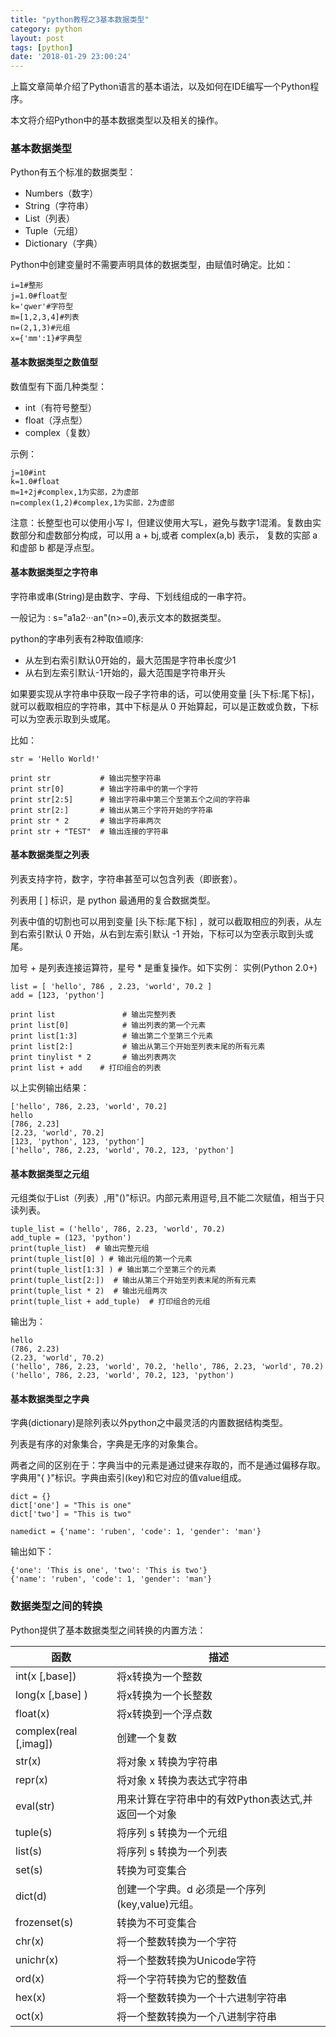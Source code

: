 ```yaml
---
title: "python教程之3基本数据类型"
category: python
layout: post
tags: [python]
date: '2018-01-29 23:00:24'
---
```


上篇文章简单介绍了Python语言的基本语法，以及如何在IDE编写一个Python程序。

本文将介绍Python中的基本数据类型以及相关的操作。

### 基本数据类型

Python有五个标准的数据类型：

- Numbers（数字）
- String（字符串）
- List（列表）
- Tuple（元组）
- Dictionary（字典）

Python中创建变量时不需要声明具体的数据类型，由赋值时确定。比如：
```
i=1#整形
j=1.0#float型
k='qwer'#字符型
m=[1,2,3,4]#列表
n=(2,1,3)#元组
x={'mm':1}#字典型
```


#### 基本数据类型之数值型

数值型有下面几种类型：

- int（有符号整型）
- float（浮点型）
- complex（复数）

示例：
```
j=10#int
k=1.0#float
m=1+2j#complex,1为实部，2为虚部
n=complex(1,2)#complex,1为实部，2为虚部
```
注意：长整型也可以使用小写 l，但建议使用大写L，避免与数字1混淆。复数由实数部分和虚数部分构成，可以用 a + bj,或者 complex(a,b) 表示， 复数的实部 a 和虚部 b 都是浮点型。


#### 基本数据类型之字符串

字符串或串(String)是由数字、字母、下划线组成的一串字符。

一般记为 :
s="a1a2···an"(n>=0),表示文本的数据类型。

python的字串列表有2种取值顺序:
- 从左到右索引默认0开始的，最大范围是字符串长度少1
- 从右到左索引默认-1开始的，最大范围是字符串开头

如果要实现从字符串中获取一段子字符串的话，可以使用变量 [头下标:尾下标]，就可以截取相应的字符串，其中下标是从 0 开始算起，可以是正数或负数，下标可以为空表示取到头或尾。

比如：
```
str = 'Hello World!'
 
print str           # 输出完整字符串
print str[0]        # 输出字符串中的第一个字符
print str[2:5]      # 输出字符串中第三个至第五个之间的字符串
print str[2:]       # 输出从第三个字符开始的字符串
print str * 2       # 输出字符串两次
print str + "TEST"  # 输出连接的字符串
```

#### 基本数据类型之列表

列表支持字符，数字，字符串甚至可以包含列表（即嵌套）。

列表用 [ ] 标识，是 python 最通用的复合数据类型。

列表中值的切割也可以用到变量 [头下标:尾下标] ，就可以截取相应的列表，从左到右索引默认 0 开始，从右到左索引默认 -1 开始，下标可以为空表示取到头或尾。

加号 + 是列表连接运算符，星号 * 是重复操作。如下实例：
实例(Python 2.0+)

```
list = [ 'hello', 786 , 2.23, 'world', 70.2 ]
add = [123, 'python']
 
print list               # 输出完整列表
print list[0]            # 输出列表的第一个元素
print list[1:3]          # 输出第二个至第三个元素 
print list[2:]           # 输出从第三个开始至列表末尾的所有元素
print tinylist * 2       # 输出列表两次
print list + add    # 打印组合的列表
```
以上实例输出结果：
```
['hello', 786, 2.23, 'world', 70.2]
hello
[786, 2.23]
[2.23, 'world', 70.2]
[123, 'python', 123, 'python']
['hello', 786, 2.23, 'world', 70.2, 123, 'python']
```

#### 基本数据类型之元组

元组类似于List（列表）,用"()"标识。内部元素用逗号,且不能二次赋值，相当于只读列表。

```
tuple_list = ('hello', 786, 2.23, 'world', 70.2)
add_tuple = (123, 'python')
print(tuple_list)  # 输出完整元组
print(tuple_list[0] ) # 输出元组的第一个元素
print(tuple_list[1:3] ) # 输出第二个至第三个的元素
print(tuple_list[2:])  # 输出从第三个开始至列表末尾的所有元素
print(tuple_list * 2)  # 输出元组两次
print(tuple_list + add_tuple)  # 打印组合的元组
```
输出为：
```
hello
(786, 2.23)
(2.23, 'world', 70.2)
('hello', 786, 2.23, 'world', 70.2, 'hello', 786, 2.23, 'world', 70.2)
('hello', 786, 2.23, 'world', 70.2, 123, 'python')
```


#### 基本数据类型之字典

字典(dictionary)是除列表以外python之中最灵活的内置数据结构类型。

列表是有序的对象集合，字典是无序的对象集合。

两者之间的区别在于：字典当中的元素是通过键来存取的，而不是通过偏移存取。
字典用"{ }"标识。字典由索引(key)和它对应的值value组成。

```
dict = {}
dict['one'] = "This is one"
dict['two'] = "This is two"

namedict = {'name': 'ruben', 'code': 1, 'gender': 'man'}
```
输出如下：
```
{'one': 'This is one', 'two': 'This is two'}
{'name': 'ruben', 'code': 1, 'gender': 'man'}

```

### 数据类型之间的转换

Python提供了基本数据类型之间转换的内置方法：

|函数|描述|
|-|-|
|int(x [,base])|将x转换为一个整数|
|long(x [,base] )|将x转换为一个长整数|
|float(x)|将x转换到一个浮点数|
|complex(real [,imag])|创建一个复数|
|str(x)|将对象 x 转换为字符串|
|repr(x)|将对象 x 转换为表达式字符串|
|eval(str)|用来计算在字符串中的有效Python表达式,并返回一个对象|
|tuple(s)|将序列 s 转换为一个元组|
|list(s)|将序列 s 转换为一个列表|
|set(s)|转换为可变集合|
|dict(d)|创建一个字典。d 必须是一个序列 (key,value)元组。|
|frozenset(s)|转换为不可变集合|
|chr(x)|将一个整数转换为一个字符|
|unichr(x)|将一个整数转换为Unicode字符|
|ord(x)|将一个字符转换为它的整数值|
|hex(x)|将一个整数转换为一个十六进制字符串|
|oct(x)|将一个整数转换为一个八进制字符串|
